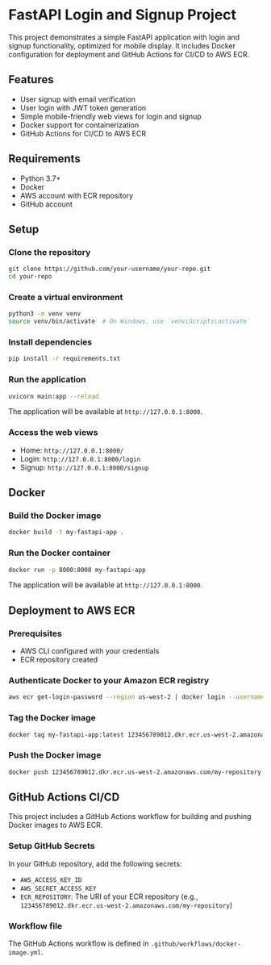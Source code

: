 # FastAPI Login and Signup Project

This project demonstrates a simple FastAPI application with login and signup functionality, optimized for mobile display. It includes Docker configuration for deployment and GitHub Actions for CI/CD to AWS ECR.

## Features

- User signup with email verification
- User login with JWT token generation
- Simple mobile-friendly web views for login and signup
- Docker support for containerization
- GitHub Actions for CI/CD to AWS ECR

## Requirements

- Python 3.7+
- Docker
- AWS account with ECR repository
- GitHub account

## Setup

### Clone the repository

```bash
git clone https://github.com/your-username/your-repo.git
cd your-repo
```

### Create a virtual environment

```bash
python3 -m venv venv
source venv/bin/activate  # On Windows, use `venv\Scripts\activate`
```

### Install dependencies

```bash
pip install -r requirements.txt
```

### Run the application

```bash
uvicorn main:app --reload
```

The application will be available at `http://127.0.0.1:8000`.

### Access the web views

- Home: `http://127.0.0.1:8000/`
- Login: `http://127.0.0.1:8000/login`
- Signup: `http://127.0.0.1:8000/signup`

## Docker

### Build the Docker image

```bash
docker build -t my-fastapi-app .
```

### Run the Docker container

```bash
docker run -p 8000:8000 my-fastapi-app
```

The application will be available at `http://127.0.0.1:8000`.

## Deployment to AWS ECR

### Prerequisites

- AWS CLI configured with your credentials
- ECR repository created

### Authenticate Docker to your Amazon ECR registry

```bash
aws ecr get-login-password --region us-west-2 | docker login --username AWS --password-stdin 123456789012.dkr.ecr.us-west-2.amazonaws.com
```

### Tag the Docker image

```bash
docker tag my-fastapi-app:latest 123456789012.dkr.ecr.us-west-2.amazonaws.com/my-repository:latest
```

### Push the Docker image

```bash
docker push 123456789012.dkr.ecr.us-west-2.amazonaws.com/my-repository:latest
```

## GitHub Actions CI/CD

This project includes a GitHub Actions workflow for building and pushing Docker images to AWS ECR.

### Setup GitHub Secrets

In your GitHub repository, add the following secrets:

- `AWS_ACCESS_KEY_ID`
- `AWS_SECRET_ACCESS_KEY`
- `ECR_REPOSITORY`: The URI of your ECR repository (e.g., `123456789012.dkr.ecr.us-west-2.amazonaws.com/my-repository`)

### Workflow file

The GitHub Actions workflow is defined in `.github/workflows/docker-image.yml`.
